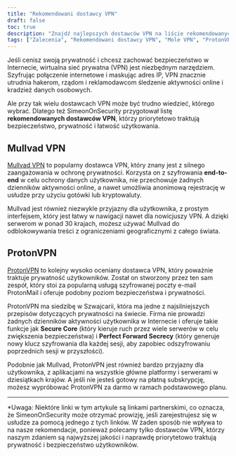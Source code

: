 ```yaml
---
title: "Rekomendowani dostawcy VPN"
draft: false
toc: true
description: "Znajdź najlepszych dostawców VPN na liście rekomendowanych przez SimeonOnSecurity. Zachowaj bezpieczeństwo i chroń swoją prywatność online dzięki najwyżej ocenianym dostawcom, takim jak Mullvad VPN i ProtonVPN."
tags: ["Zalecenia", "Rekomendowani dostawcy VPN", "Mole VPN", "ProtonVPN", "Wirtualna sieć prywatna", "Prywatność", "Bezpieczeństwo online"]
---
```


Jeśli cenisz swoją prywatność i chcesz zachować bezpieczeństwo w Internecie, wirtualna sieć prywatna (VPN) jest niezbędnym narzędziem. Szyfrując połączenie internetowe i maskując adres IP, VPN znacznie utrudnia hakerom, rządom i reklamodawcom śledzenie aktywności online i kradzież danych osobowych.

Ale przy tak wielu dostawcach VPN może być trudno wiedzieć, którego wybrać. Dlatego też SimeonOnSecurity przygotował listę **rekomendowanych dostawców VPN**, którzy priorytetowo traktują bezpieczeństwo, prywatność i łatwość użytkowania.

## Mullvad VPN

[Mullvad VPN](https://mullvad.net/en/) to popularny dostawca VPN, który znany jest z silnego zaangażowania w ochronę prywatności. Korzysta on z szyfrowania **end-to-end** w celu ochrony danych użytkownika, nie przechowuje żadnych dzienników aktywności online, a nawet umożliwia anonimową rejestrację w usłudze przy użyciu gotówki lub kryptowaluty.

Mullvad jest również niezwykle przyjazny dla użytkownika, z prostym interfejsem, który jest łatwy w nawigacji nawet dla nowicjuszy VPN. A dzięki serwerom w ponad 30 krajach, możesz używać Mullvad do odblokowywania treści z ograniczeniami geograficznymi z całego świata.

## ProtonVPN

[ProtonVPN](https://protonvpn.com/) to kolejny wysoko oceniany dostawca VPN, który poważnie traktuje prywatność użytkowników. Został on stworzony przez ten sam zespół, który stoi za popularną usługą szyfrowanej poczty e-mail ProtonMail i oferuje podobny poziom bezpieczeństwa i prywatności.

ProtonVPN ma siedzibę w Szwajcarii, która ma jedne z najsilniejszych przepisów dotyczących prywatności na świecie. Firma nie prowadzi żadnych dzienników aktywności użytkownika w Internecie i oferuje takie funkcje jak **Secure Core** (który kieruje ruch przez wiele serwerów w celu zwiększenia bezpieczeństwa) i **Perfect Forward Secrecy** (który generuje nowy klucz szyfrowania dla każdej sesji, aby zapobiec odszyfrowaniu poprzednich sesji w przyszłości).

Podobnie jak Mullvad, ProtonVPN jest również bardzo przyjazny dla użytkownika, z aplikacjami na wszystkie główne platformy i serwerami w dziesiątkach krajów. A jeśli nie jesteś gotowy na płatną subskrypcję, możesz wypróbować ProtonVPN za darmo w ramach podstawowego planu.

---

*Uwaga: Niektóre linki w tym artykule są linkami partnerskimi, co oznacza, że SimeonOnSecurity może otrzymać prowizję, jeśli zarejestrujesz się w usłudze za pomocą jednego z tych linków. W żaden sposób nie wpływa to na nasze rekomendacje, ponieważ polecamy tylko dostawców VPN, którzy naszym zdaniem są najwyższej jakości i naprawdę priorytetowo traktują prywatność i bezpieczeństwo użytkowników.
